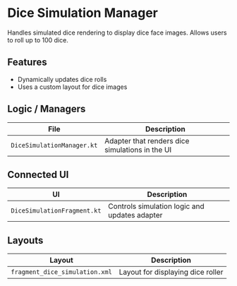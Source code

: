 # Dice Simulation Manager
Handles simulated dice rendering to display dice face images. Allows users to roll up to 100 dice. 

## Features
- Dynamically updates dice rolls 
- Uses a custom layout for dice images

## Logic / Managers
| File                       | Description                                     |
|----------------------------|-------------------------------------------------|
| `DiceSimulationManager.kt` | Adapter that renders dice simulations in the UI |

## Connected UI
| UI                          | Description                                   |
|-----------------------------|-----------------------------------------------|
| `DiceSimulationFragment.kt` | Controls simulation logic and updates adapter |

## Layouts
| Layout                         | Description                        |
|--------------------------------|------------------------------------|
| `fragment_dice_simulation.xml` | Layout for displaying dice roller  |
